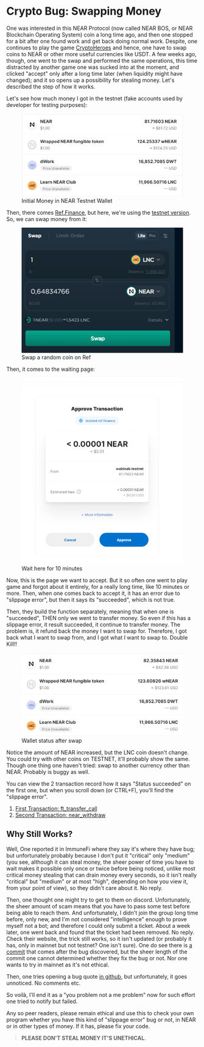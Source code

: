 # Crypto Bug: Swapping Money

One was interested in this NEAR Protocol (now called NEAR BOS, or NEAR Blockchain Operating System) coin a long time ago, and then one stopped for a bit after one found work and get back doing normal work. Despite, one continues to play the game [CryptoHeroes](https://pd.marmaj.org/cryptoheroes) and hence, one have to swap coins to NEAR or other more useful currencies like USDT. A few weeks ago, though, one went to the swap and performed the same operations, this time distracted by another game one was sucked into at the moment, and clicked "accept" only after a long time later (when liquidity might have changed); and it so opens up a possibility for stealing money. Let's described the step of how it works. 

Let's see how much money I got in the testnet (fake accounts used by developer for testing purposes):

<figure>
    <img src="/images/wallet_near_init.png" width="500"
         alt="Initial Money in NEAR Wallet">
    <figcaption>Initial Money in NEAR Testnet Wallet</figcaption>
</figure>

Then, there comes [Ref.Finance](https://app.ref.finance/), but here, we're using the [testnet version](https://testnet.ref.finance/). So, we can swap money from it: 

<figure>
    <img src="/images/swap_on_ref.png" width="500"
         alt="Swapping Page on Ref Finance">
    <figcaption>Swap a random coin on Ref</figcaption>
</figure>

Then, it comes to the waiting page: 

<figure>
    <img src="/images/wait_this_page.png" width="500"
         alt="Wait here for 10 minutes">
    <figcaption>Wait here for 10 minutes</figcaption>
</figure>

Now, this is the page we want to accept. But it so often one went to play game and forgot about it entirely, for a really long time, like 10 minutes or more. Then, when one comes back to accept it, it has an error due to "slippage error", but then it says its "succeeded", which is not true. 

Then, they build the function separately, meaning that when one is "succeeded", THEN only we went to transfer money. So even if this has a slippage error, it result succeeded, it continue to transfer money. The problem is, it refund back the money I want to swap for. Therefore, I got back what I want to swap from, and I got what I want to swap to. Double Kill!!

<figure>
    <img src="/images/wallet_near_after.png" width="500"
         alt="Wallet status after swap">
    <figcaption>Wallet status after swap</figcaption>
</figure>

Notice the amount of NEAR increased, but the LNC coin doesn't change. You could try with other coins on TESTNET, it'll probably show the same. Though one thing one haven't tried: swap to another currency other than NEAR. Probably is buggy as well. 

You can view the 2 transaction record how it says "Status succeeded" on the first one, but when you scroll down (or CTRL+F), you'll find the "slippage error". 
1. [First Transaction: ft_transfer_call](https://explorer.testnet.near.org/transactions/3YmFxdkQCPqz9o1CaqGZvK6Hp3DYFTLGCCZg79CxrZHx)
2. [Second Transaction: near_withdraw](https://explorer.testnet.near.org/transactions/DVmV66wxJkzUuhuogjK2Rpkzt98g5EdSFSudg7fXqnM8)


## Why Still Works?
Well, One reported it in ImmuneFi where they say it's where they have bug; but unfortunately probably because I don't put it "critical" only "medium" (you see, although it can steal money, the sheer power of time you have to wait makes it possible only once or twice before being noticed, unlike most critical money stealing that can drain money every seconds, so it isn't really "critical" but "medium" or at most "high", depending on how you view it, from your point of view), so they didn't care about it. No reply. 

Then, one thought one might try to get to them on discord. Unfortunately, the sheer amount of scam means that you have to pass some test before being able to reach them. And unfortunately, I didn't join the group long time before, only new, and I'm not considered "intelligence" enough to prove myself not a bot; and therefore I could only submit a ticket. About a week later, one went back and found that the ticket had been removed. No reply. Check their website, the trick still works, so it isn't updated (or probably it has, only in mainnet but not testnet? One isn't sure). One do see there is [a commit](https://github.com/ref-finance/ref-contracts/commit/0bdcf0a639219eb6d4a818ef0d29ff19c038fac4#diff-c0428b0db6402e1ceeecd1795cc99ca26b3dc1e552feee6a6b657d9aeca5969c) that comes after the bug discovered, but the sheer length of the commit one cannot determined whether they fix the bug or not. Nor one wants to try in mainnet as it's not ethical.

Then, one tries opening a bug quote [in github](https://github.com/ref-finance/ref-contracts/issues/98), but unfortunately, it goes unnoticed. No comments etc. 

So voilà, I'll end it as a "you problem not a me problem" now for such effort one tried to notify but failed. 

Any so peer readers, please remain ethical and use this to check your own program whether you have this kind of "slippage error" bug or not, in NEAR or in other types of money. If it has, please fix your code. 

> **PLEASE DON'T STEAL MONEY IT'S UNETHICAL**. 

